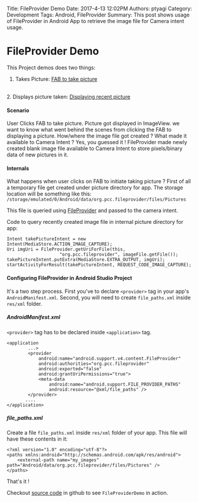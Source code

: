 Title: FileProvider Demo
Date: 2017-4-13 12:02PM
Authors: ptyagi
Category: Development
Tags: Android, FileProvider
Summary: This post shows usage of FileProvider in Android App to retrieve the image file for Camera intent usage.

# FileProvider Demo

This Project demos does two things:
<br>
1. Takes Picture: <a href="https://github.com/ptyagicodecamp/ptyagicodecamp.github.io/tree/master/images/fileprovider/s1.png">FAB to take picture</a>
<br>
2. Displays picture taken: <a href="https://github.com/ptyagicodecamp/ptyagicodecamp.github.io/tree/master/images/fileprovider/s2.png">Displaying recent picture</a>

#### Scenario
User Clicks FAB to take picture. Picture got displayed in ImageView.
we want to know what went behind the scenes from clicking the FAB to displaying a picture.
How/where the image file got created ? What made it available to Camera Intent ?
Yes, you guessed it ! FileProvider made newly created blank image file available to Camera Intent to store pixels/binary data of new pictures in it.


#### Internals
What happens when user clicks on FAB to initiate taking picture ?
First of all a temporary file get created under picture directory for app. The storage location
will be something like this: `/storage/emulated/0/Android/data/org.pcc.fileprovider/files/Pictures`

This file is queried using [FileProvider](https://developer.android.com/reference/android/support/v4/content/FileProvider.html)
and passed to the camera intent.

Code to query recently created image file in internal picture directory for app:
```
Intent takePictureIntent = new Intent(MediaStore.ACTION_IMAGE_CAPTURE);
Uri imgUri = FileProvider.getUriForFile(this,
                    "org.pcc.fileprovider", imageFile.getFile());
takePictureIntent.putExtra(MediaStore.EXTRA_OUTPUT, imgUri);
startActivityForResult(takePictureIntent, REQUEST_CODE_IMAGE_CAPTURE);
```

#### Configuring FileProvider in Android Studio Project

It's a two step process. First you've to declare `<provider>` tag in your app's
`AndroidManifest.xml`. Second, you will need to create `file_paths.xml` inside `res/xml` folder.

##### AndroidManifest.xml

`<provider>` tag has to be declared inside `<application>` tag.
```
<application
        ...>
        <provider
            android:name="android.support.v4.content.FileProvider"
            android:authorities="org.pcc.fileprovider"
            android:exported="false"
            android:grantUriPermissions="true">
            <meta-data
                android:name="android.support.FILE_PROVIDER_PATHS"
                android:resource="@xml/file_paths" />
        </provider>
       ....
</application>        
```

##### file_paths.xml
Create a file `file_paths.xml` inside `res/xml` folder of your app. This file
will have these contents in it:
```
<?xml version="1.0" encoding="utf-8"?>
<paths xmlns:android="http://schemas.android.com/apk/res/android">
    <external-path name="my_images" path="Android/data/org.pcc.fileprovider/files/Pictures" />
</paths>
```

That's it !

Checkout [source code](https://github.com/ptyagicodecamp/android-recipes/tree/develop/FileProvider) in github to see `FileProviderDemo` in action. 
